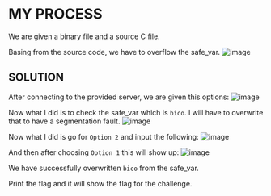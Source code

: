 # MY PROCESS

We are given a binary file and a source C file.

Basing from the source code, we have to overflow the safe_var.
![image](https://github.com/user-attachments/assets/7010c5bc-cdd2-4b4b-9b3f-84629e63f167)

## SOLUTION

After connecting to the provided server, we are given this options:
![image](https://github.com/user-attachments/assets/6ca84bf8-9c70-47d3-98c8-977091f51987)

Now what I did is to check the safe_var which is ```bico```. I will have to overwrite that to have a segmentation fault.
![image](https://github.com/user-attachments/assets/a6b9b145-2dfa-43d6-85e0-85435ffdcacd)

Now what I did is go for ```Option 2``` and input the following:
![image](https://github.com/user-attachments/assets/9bb9d11a-6791-472c-97b2-2d9124f65f5f)

And then after choosing ```Option 1``` this will show up:
![image](https://github.com/user-attachments/assets/fa16da0e-d61f-4fc3-b71f-3810925c5198)

We have successfully overwritten ```bico``` from the safe_var.

Print the flag and it will show the flag for the challenge.
